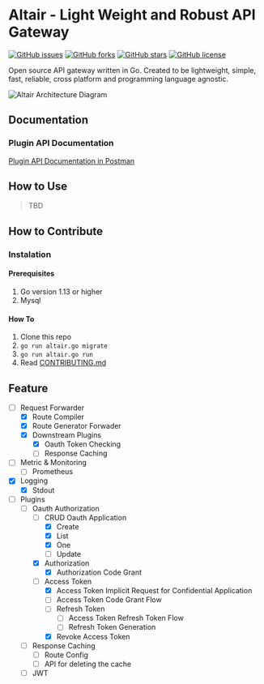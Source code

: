 # Altair - Light Weight and Robust API Gateway

[![GitHub issues](https://img.shields.io/github/issues/codefluence-x/altair)](https://github.com/codefluence-x/altair/issues)
[![GitHub forks](https://img.shields.io/github/forks/codefluence-x/altair)](https://github.com/codefluence-x/altair/network)
[![GitHub stars](https://img.shields.io/github/stars/codefluence-x/altair)](https://github.com/codefluence-x/altair/stargazers)
[![GitHub license](https://img.shields.io/github/license/codefluence-x/altair)](https://github.com/codefluence-x/altair/blob/master/LICENSE)

Open source API gateway written in Go. Created to be lightweight, simple, fast, reliable, cross platform and programming language agnostic.

![Altair Architecture Diagram](https://user-images.githubusercontent.com/20650401/79699757-a2337d00-82bb-11ea-8103-25e6917545bd.png)

## Documentation

### Plugin API Documentation

[Plugin API Documentation in Postman](https://documenter.getpostman.com/view/3666028/SzmcZJ79?version=latest#b870ae5a-b305-4016-8155-4899af1f26b1)

## How to Use

> TBD

## How to Contribute

### Instalation

#### Prerequisites

1. Go version 1.13 or higher
2. Mysql

#### How To

1. Clone this repo
2. `go run altair.go migrate`
3. `go run altair.go run`
4. Read [CONTRIBUTING.md](https://github.com/insomnius/code-geek/blob/master/CONTRIBUTING.md)

## Feature

- [ ] Request Forwarder
  - [x] Route Compiler
  - [x] Route Generator Forwader
  - [x] Downstream Plugins
    - [x] Oauth Token Checking
    - [ ] Response Caching
- [ ] Metric & Monitoring
  - [ ] Prometheus
- [x] Logging
  - [x] Stdout
- [ ] Plugins
  - [ ] Oauth Authorization
    - [ ] CRUD Oauth Application
      - [x] Create
      - [x] List
      - [x] One
      - [ ] Update
    - [x] Authorization
      - [x] Authorization Code Grant
    - [ ] Access Token
      - [x] Access Token Implicit Request for Confidential Application
      - [ ] Access Token Code Grant Flow
      - [ ] Refresh Token
        - [ ] Access Token Refresh Token Flow
        - [ ] Refresh Token Generation
      - [x] Revoke Access Token
  - [ ] Response Caching
    - [ ] Route Config
    - [ ] API for deleting the cache
  - [ ] JWT
